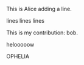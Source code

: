 

This is Alice adding a line.

lines lines lines


This is my contribution: bob.

 helooooow

OPHELIA

